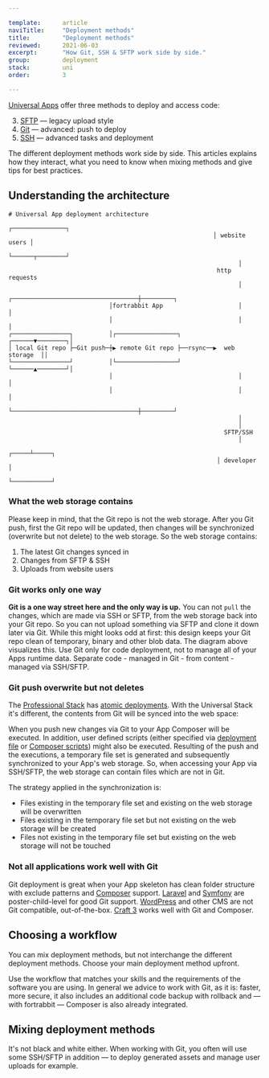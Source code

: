 ```yaml
---

template:      article
naviTitle:     "Deployment methods"
title:         "Deployment methods"
reviewed:      2021-06-03
excerpt:       "How Git, SSH & SFTP work side by side."
group:         deployment
stack:         uni
order:         3

---
```


[Universal Apps](app-uni) offer three methods to deploy and access code:

3. [SFTP](/sftp-uni) — legacy upload style
1. [Git](/git-deployment) — advanced: push to deploy
2. [SSH](/ssh-uni) — advanced tasks and deployment

The different deployment methods work side by side. This articles explains how they interact, what you need to know when mixing methods and give tips for best practices.

## Understanding the architecture

```nohighlight
# Universal App deployment architecture
                                                         ┌───────────────┐
                                                         │ website users │
                                                         └──────┬────────┘
                                                                │
                                                          http requests
                                                                │
                            ┌───────────────────────────────────┼─────────┐
                            │fortrabbit App                     │         │
                            │                                   │         │
┌────────────────┐          │┌─────────────────┐         ┌──────▼────────┐│
│ local Git repo ├─Git push─┼▶ remote Git repo ├──rsync──▶  web storage  ││
└────────────────┘          │└─────────────────┘         └──────▲────────┘│
                            │                                   │         │
                            │                                   │         │
                            └───────────────────────────────────┼─────────┘
                                                                │
                                                                │
                                                            SFTP/SSH
                                                                │
                                                          ┌─────┴─────┐
                                                          │ developer │
                                                          └───────────┘
```

### What the web storage contains

Please keep in mind, that the Git repo is not the web storage. After you Git push, first the Git repo will be updated, then changes will be synchronized (overwrite but not delete) to the web storage. So the web storage contains:

1. The latest Git changes synced in
2. Changes from SFTP & SSH
3. Uploads from website users

### Git works only one way

**Git is a one way street here and the only way is up.** You can not `pull` the changes, which are made via SSH or SFTP, from the web storage back into your Git repo. So you can not upload something via SFTP and clone it down later via Git. While this might looks odd at first: this design keeps your Git repo clean of temporary, binary and other blob data. The diagram above visualizes this. Use Git only for code deployment, not to manage all of your Apps runtime data. Separate code - managed in Git - from content - managed via SSH/SFTP.

### Git push overwrite but not deletes

The [Professional Stack](app-pro) has [atomic deployments](app-pro#toc-atomic-deployment). With the Universal Stack it's different, the contents from Git will be synced into the web space:

When you push new changes via Git to your App Composer will be executed. In addition, user defined scripts (either specified via [deployment file](/deployment-file-v2) or [Composer scripts](https://getcomposer.org/doc/articles/scripts.md)) might also be executed. Resulting of the push and the executions, a temporary file set is generated and subsequently synchronized to your App's web storage. So, when accessing your App via SSH/SFTP, the web storage can contain files which are not in Git. 

The strategy applied in the synchronization is:

* Files existing in the temporary file set and existing on the web storage will be overwritten
* Files existing in the temporary file set but not existing on the web storage will be created
* Files not existing in the temporary file set but existing on the web storage will not be touched

### Not all applications work well with Git

Git deployment is great when your App skeleton has clean folder structure with exclude patterns and [Composer](/composer) support. [Laravel](/install-laravel) and [Symfony](/install-symfony) are poster-child-level for good Git support. [WordPress](/install-wordpress-uni) and other CMS are not Git compatible, out-of-the-box. [Craft 3](/craft-deploy-git) works well with Git and Composer.

## Choosing a workflow

You can mix deployment methods, but not interchange the different deployment methods. Choose your main deployment method upfront.

Use the workflow that matches your skills and the requirements of the software you are using. In general we advice to work with Git, as it is: faster, more secure, it also includes an additional code backup with rollback and — with fortrabbit — Composer is also already integrated.

## Mixing deployment methods

It's not black and white either. When working with Git, you often will use some SSH/SFTP in addition — to deploy generated assets and manage user uploads for example. 
